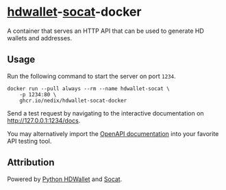 # [hdwallet][Python HDWallet]-[socat][Socat]-docker

A container that serves an HTTP API that can be used to generate HD wallets and addresses.

## Usage

Run the following command to start the server on port `1234`.

```shell
docker run --pull always --rm --name hdwallet-socat \
    -p 1234:80 \
    ghcr.io/nedix/hdwallet-socat-docker
```

Send a test request by navigating to the interactive documentation on http://127.0.0.1:1234/docs.

You may alternatively import the [OpenAPI documentation][Swagger] into your favorite API testing tool.

## Attribution

Powered by [Python HDWallet] and [Socat].

[Swagger]: https://github.com/nedix/hdwallet-socat-docker/blob/main/rootfs/var/www/html/swagger.json
[Python HDWallet]: https://github.com/meherett/python-hdwallet
[Socat]: http://www.dest-unreach.org/socat/
